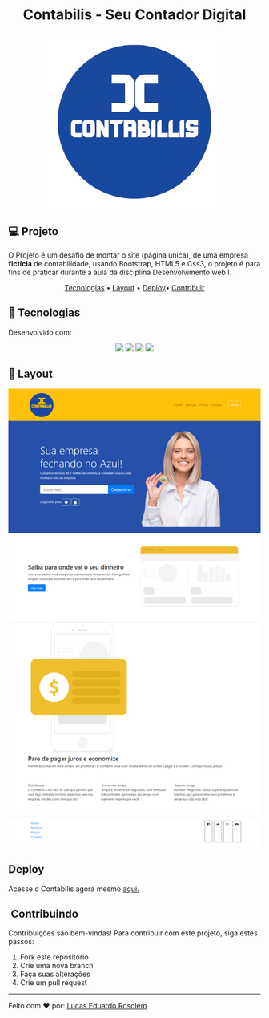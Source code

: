 <h1 align="center">Contabilis - Seu Contador Digital</h1>

<p align="center">
  <img src="img/logo.png" alt="Logo do Contabilis" width="350">
</p>


## 💻 Projeto

O Projeto é um desafio de montar o site (página única),  de uma empresa **fictícia** de contabilidade, usando Bootstrap, HTML5 e Css3, o projeto é para fins de praticar durante a aula da disciplina Desenvolvimento web I.


<p align="center">
  <a href="#tecnologias">Tecnologias</a> •
  <a href="#layout">Layout</a> •
  <a href="#deploy">Deploy</a>•
  <a href="#Contribuindo">Contribuir</a>
  
</p>

## 🚀 Tecnologias

Desenvolvido com:

<p align="center">
  <!-- <img src="https://img.shields.io/badge/JavaScript-323330?style=for-the-badge&logo=javascript&logoColor=F7DF1E"> -->
  <img src="https://img.shields.io/badge/JavaScript-F7DF1E?style=for-the-badge&logo=javascript&logoColor=black"/>
  <img src="https://img.shields.io/badge/Bootstrap-563D7C?style=for-the-badge&logo=bootstrap&logoColor=white"/>
  <img src="https://img.shields.io/badge/HTML5-E34F26?style=for-the-badge&logo=html5&logoColor=white"/>
  <img src="https://img.shields.io/badge/CSS3-1572B6?style=for-the-badge&logo=css3&logoColor=white"/>

</p>


## 🔖 Layout

![](img/screencapture.png) 

##  Deploy

Acesse o Contabilis agora mesmo [aqui.](https://contabilis-azure.vercel.app)

## ️ Contribuindo

Contribuições são bem-vindas! Para contribuir com este projeto, siga estes passos:

1. Fork este repositório
2. Crie uma nova branch
3. Faça suas alterações
4. Crie um pull request

---


 <p>Feito com ❤️ por: <a href="https://linktr.ee/lucas.007"> Lucas Eduardo Rosolem</a></p>
